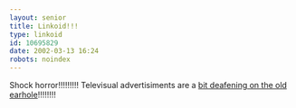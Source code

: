 ```yaml
---
layout: senior
title: Linkoid!!!
type: linkoid
id: 10695829
date: 2002-03-13 16:24
robots: noindex
---
```

<p>Shock horror!!!!!!!!! Televisual advertisiments are a <a href="http://media.guardian.co.uk/broadcast/story/0,7493,666209,00.html" title="Wot next?!?!?!? The Antartic is found to be 'a tad nippy'!??!?!?">bit deafening on the old earhole</a>!!!!!!!!</p>